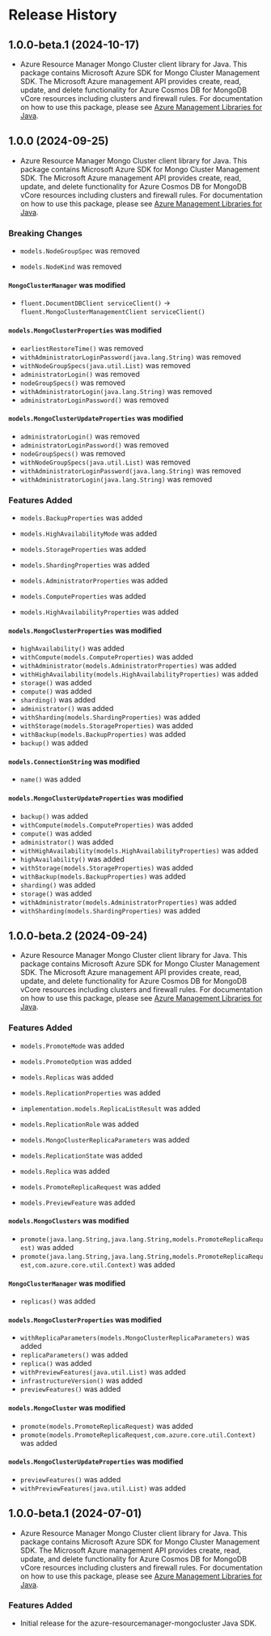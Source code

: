 # Release History

## 1.0.0-beta.1 (2024-10-17)

- Azure Resource Manager Mongo Cluster client library for Java. This package contains Microsoft Azure SDK for Mongo Cluster Management SDK. The Microsoft Azure management API provides create, read, update, and delete functionality for Azure Cosmos DB for MongoDB vCore resources including clusters and firewall rules. For documentation on how to use this package, please see [Azure Management Libraries for Java](https://aka.ms/azsdk/java/mgmt).

## 1.0.0 (2024-09-25)

- Azure Resource Manager Mongo Cluster client library for Java. This package contains Microsoft Azure SDK for Mongo Cluster Management SDK. The Microsoft Azure management API provides create, read, update, and delete functionality for Azure Cosmos DB for MongoDB vCore resources including clusters and firewall rules. For documentation on how to use this package, please see [Azure Management Libraries for Java](https://aka.ms/azsdk/java/mgmt).

### Breaking Changes

* `models.NodeGroupSpec` was removed

* `models.NodeKind` was removed

#### `MongoClusterManager` was modified

* `fluent.DocumentDBClient serviceClient()` -> `fluent.MongoClusterManagementClient serviceClient()`

#### `models.MongoClusterProperties` was modified

* `earliestRestoreTime()` was removed
* `withAdministratorLoginPassword(java.lang.String)` was removed
* `withNodeGroupSpecs(java.util.List)` was removed
* `administratorLogin()` was removed
* `nodeGroupSpecs()` was removed
* `withAdministratorLogin(java.lang.String)` was removed
* `administratorLoginPassword()` was removed

#### `models.MongoClusterUpdateProperties` was modified

* `administratorLogin()` was removed
* `administratorLoginPassword()` was removed
* `nodeGroupSpecs()` was removed
* `withNodeGroupSpecs(java.util.List)` was removed
* `withAdministratorLoginPassword(java.lang.String)` was removed
* `withAdministratorLogin(java.lang.String)` was removed

### Features Added

* `models.BackupProperties` was added

* `models.HighAvailabilityMode` was added

* `models.StorageProperties` was added

* `models.ShardingProperties` was added

* `models.AdministratorProperties` was added

* `models.ComputeProperties` was added

* `models.HighAvailabilityProperties` was added

#### `models.MongoClusterProperties` was modified

* `highAvailability()` was added
* `withCompute(models.ComputeProperties)` was added
* `withAdministrator(models.AdministratorProperties)` was added
* `withHighAvailability(models.HighAvailabilityProperties)` was added
* `storage()` was added
* `compute()` was added
* `sharding()` was added
* `administrator()` was added
* `withSharding(models.ShardingProperties)` was added
* `withStorage(models.StorageProperties)` was added
* `withBackup(models.BackupProperties)` was added
* `backup()` was added

#### `models.ConnectionString` was modified

* `name()` was added

#### `models.MongoClusterUpdateProperties` was modified

* `backup()` was added
* `withCompute(models.ComputeProperties)` was added
* `compute()` was added
* `administrator()` was added
* `withHighAvailability(models.HighAvailabilityProperties)` was added
* `highAvailability()` was added
* `withStorage(models.StorageProperties)` was added
* `withBackup(models.BackupProperties)` was added
* `sharding()` was added
* `storage()` was added
* `withAdministrator(models.AdministratorProperties)` was added
* `withSharding(models.ShardingProperties)` was added

## 1.0.0-beta.2 (2024-09-24)

- Azure Resource Manager Mongo Cluster client library for Java. This package contains Microsoft Azure SDK for Mongo Cluster Management SDK. The Microsoft Azure management API provides create, read, update, and delete functionality for Azure Cosmos DB for MongoDB vCore resources including clusters and firewall rules. For documentation on how to use this package, please see [Azure Management Libraries for Java](https://aka.ms/azsdk/java/mgmt).

### Features Added

* `models.PromoteMode` was added

* `models.PromoteOption` was added

* `models.Replicas` was added

* `models.ReplicationProperties` was added

* `implementation.models.ReplicaListResult` was added

* `models.ReplicationRole` was added

* `models.MongoClusterReplicaParameters` was added

* `models.ReplicationState` was added

* `models.Replica` was added

* `models.PromoteReplicaRequest` was added

* `models.PreviewFeature` was added

#### `models.MongoClusters` was modified

* `promote(java.lang.String,java.lang.String,models.PromoteReplicaRequest)` was added
* `promote(java.lang.String,java.lang.String,models.PromoteReplicaRequest,com.azure.core.util.Context)` was added

#### `MongoClusterManager` was modified

* `replicas()` was added

#### `models.MongoClusterProperties` was modified

* `withReplicaParameters(models.MongoClusterReplicaParameters)` was added
* `replicaParameters()` was added
* `replica()` was added
* `withPreviewFeatures(java.util.List)` was added
* `infrastructureVersion()` was added
* `previewFeatures()` was added

#### `models.MongoCluster` was modified

* `promote(models.PromoteReplicaRequest)` was added
* `promote(models.PromoteReplicaRequest,com.azure.core.util.Context)` was added

#### `models.MongoClusterUpdateProperties` was modified

* `previewFeatures()` was added
* `withPreviewFeatures(java.util.List)` was added

## 1.0.0-beta.1 (2024-07-01)

- Azure Resource Manager Mongo Cluster client library for Java. This package contains Microsoft Azure SDK for Mongo Cluster Management SDK. The Microsoft Azure management API provides create, read, update, and delete functionality for Azure Cosmos DB for MongoDB vCore resources including clusters and firewall rules. For documentation on how to use this package, please see [Azure Management Libraries for Java](https://aka.ms/azsdk/java/mgmt).

### Features Added

- Initial release for the azure-resourcemanager-mongocluster Java SDK. 
